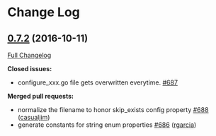 # Change Log

## [0.7.2](https://github.com/syndbg/go-swagger/tree/0.7.2) (2016-10-11)
[Full Changelog](https://github.com/syndbg/go-swagger/compare/0.7.1...0.7.2)

**Closed issues:**

- configure\_xxx.go file gets overwritten everytime. [\#687](https://github.com/syndbg/go-swagger/issues/687)

**Merged pull requests:**

- normalize the filename to honor skip\_exists config property [\#688](https://github.com/syndbg/go-swagger/pull/688) ([casualjim](https://github.com/casualjim))
- generate constants for string enum properties [\#686](https://github.com/syndbg/go-swagger/pull/686) ([rgarcia](https://github.com/rgarcia))

